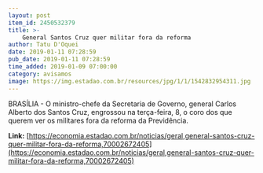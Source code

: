 ```yaml
---
layout: post
item_id: 2450532379
title: >-
    General Santos Cruz quer militar fora da reforma
author: Tatu D'Oquei
date: 2019-01-11 07:28:59
pub_date: 2019-01-11 07:28:59
time_added: 2019-01-09 07:00:00
category: avisamos
image: https://img.estadao.com.br/resources/jpg/1/1/1542832954311.jpg
---
```


BRASÍLIA - O ministro-chefe da Secretaria de Governo, general Carlos Alberto dos Santos Cruz, engrossou na terça-feira, 8, o coro dos que querem ver os militares fora da reforma da Previdência.

**Link:** [https://economia.estadao.com.br/noticias/geral,general-santos-cruz-quer-militar-fora-da-reforma,70002672405](https://economia.estadao.com.br/noticias/geral,general-santos-cruz-quer-militar-fora-da-reforma,70002672405)

